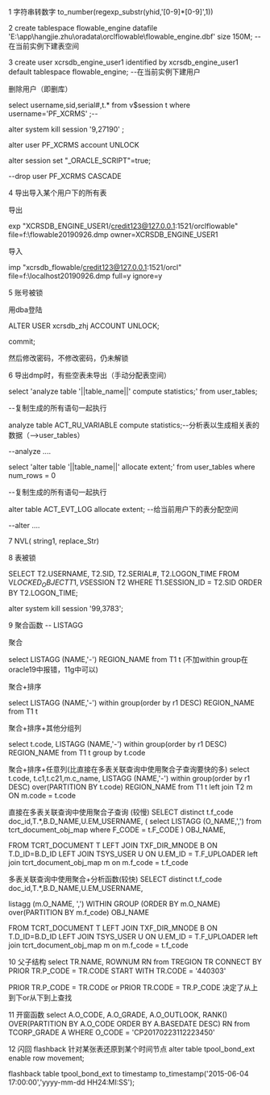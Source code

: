 1 字符串转数字 to_number(regexp_substr(yhid,'[0-9]*[0-9]',1))

2 create tablespace flowable_engine datafile 'E:\app\hangjie.zhu\oradata\orclflowable\flowable_engine.dbf' size 150M; -- 在当前实例下建表空间

3 create user xcrsdb_engine_user1 identified by xcrsdb_engine_user1 default tablespace flowable_engine; --在当前实例下建用户

删除用户（即删库）

select username,sid,serial#,t.* from v$session t where username='PF_XCRMS' ;--

alter system kill session '9,27190' ;

alter user PF_XCRMS account UNLOCK

alter session set "_ORACLE_SCRIPT"=true; 

--drop user PF_XCRMS CASCADE

4 导出导入某个用户下的所有表

导出

exp "XCRSDB_ENGINE_USER1/credit123@127.0.0.1:1521/orclflowable" file=f:\flowable20190926.dmp  owner=XCRSDB_ENGINE_USER1

导入

imp "xcrsdb_flowable/credit123@127.0.0.1:1521/orcl" file=f:\localhost20190926.dmp full=y ignore=y


5 账号被锁

用dba登陆

ALTER USER xcrsdb_zhj ACCOUNT UNLOCK;

commit;

然后修改密码，不修改密码，仍未解锁

6 导出dmp时，有些空表未导出（手动分配表空间）

select 'analyze table '||table_name||' compute statistics;' from user_tables;

--复制生成的所有语句一起执行

analyze table ACT_RU_VARIABLE compute statistics;--分析表以生成相关表的数据（-->user_tables）

--analyze ....

select 'alter table '||table_name||' allocate extent;' from user_tables where num_rows = 0 

--复制生成的所有语句一起执行

alter table ACT_EVT_LOG allocate extent; --给当前用户下的表分配空间

--alter ....

7 NVL( string1, replace_Str) 

8 表被锁

  SELECT T2.USERNAME, T2.SID, T2.SERIAL#, T2.LOGON_TIME
    FROM V$LOCKED_OBJECT T1, V$SESSION T2
   WHERE T1.SESSION_ID = T2.SID
   ORDER BY T2.LOGON_TIME;

  alter system kill session '99,3783';

9 聚合函数 -- LISTAGG

 聚合
 
select LISTAGG (NAME,'-') REGION_NAME from T1 t (不加within group在oracle19中报错，11g中可以)

 聚合+排序
 
select LISTAGG (NAME,'-') within group(order by r1 DESC) REGION_NAME from T1 t
 
 聚合+排序+其他分组列
 
select t.code, LISTAGG (NAME,'-') within group(order by r1 DESC) REGION_NAME from T1 t group by t.code

 聚合+排序+任意列(比直接在多表关联查询中使用聚合子查询要快的多)
select t.code, t.c1,t.c21,m.c_name, 
LISTAGG (NAME,'-') within group(order by r1 DESC) over(PARTITION BY t.code) REGION_NAME 
from T1 t
left join T2 m ON m.code = t.code
 
 直接在多表关联查询中使用聚合子查询 (较慢)
SELECT distinct t.f_code doc_id,T.*,B.D_NAME,U.EM_USERNAME,
    (
         select LISTAGG (O_NAME,',') from tcrt_document_obj_map where F_CODE = t.F_CODE
    ) OBJ_NAME,
              
FROM TCRT_DOCUMENT T
LEFT JOIN TXF_DIR_MNODE B ON T.D_ID=B.D_ID
LEFT JOIN TSYS_USER U ON U.EM_ID = T.F_UPLOADER
left join tcrt_document_obj_map m on m.f_code = t.f_code

多表关联查询中使用聚合+分析函数(较快)
SELECT distinct t.f_code doc_id,T.*,B.D_NAME,U.EM_USERNAME, 

   listagg (m.O_NAME, ',') WITHIN GROUP (ORDER BY m.O_NAME)  over(PARTITION BY m.f_code) OBJ_NAME
 
FROM TCRT_DOCUMENT T
LEFT JOIN TXF_DIR_MNODE B ON T.D_ID=B.D_ID
LEFT JOIN TSYS_USER U ON U.EM_ID = T.F_UPLOADER
left join tcrt_document_obj_map m on m.f_code = t.f_code



10 父子结构
select TR.NAME, ROWNUM RN from TREGION TR
CONNECT BY PRIOR TR.P_CODE = TR.CODE
START WITH TR.CODE = '440303'

PRIOR TR.P_CODE = TR.CODE
or
PRIOR TR.CODE = TR.P_CODE
决定了从上到下or从下到上查找

11 开窗函数
select A.O_CODE, A.O_GRADE, A.O_OUTLOOK, RANK() OVER(PARTITION BY A.O_CODE ORDER BY A.BASEDATE DESC) RN 
from TCORP_GRADE  A WHERE O_CODE = 'CP20170223112223450' 

12 闪回 flashback 针对某张表还原到某个时间节点
alter table tpool_bond_ext enable row movement;

flashback table tpool_bond_ext to timestamp 
to_timestamp('2015-06-04 17:00:00','yyyy-mm-dd HH24:MI:SS');




